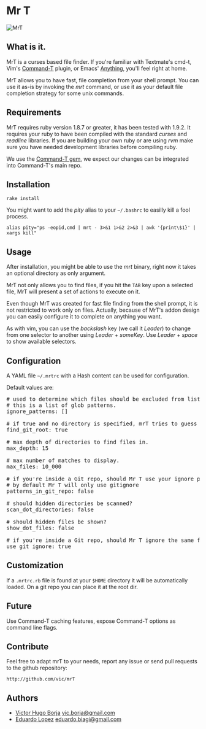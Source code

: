 Mr T
====

![MrT](http://images2.memegenerator.net/ImageMacro/6477443/I-pity-the-fool-who-doesnt-use-mrT.jpg?imageSize=Medium&generatorName=Mr-T)

What is it.
-----------

MrT is a curses based file finder. If you're familiar with Textmate's cmd-t,
Vim's [Command-T](http://wincent.com/products/command-t) plugin, or Emacs'
[Anything](http://www.emacswiki.org/emacs/Anything), you'll feel right at home. 

MrT allows you to have fast, file completion from your shell prompt. You can 
use it as-is by invoking the _mrt_ command, or use it as your default file
completion strategy for some unix commands.

Requirements
------------

MrT requires ruby version 1.8.7 or greater, it has been tested with 1.9.2. 
It requires your ruby to have been compiled with the standard _curses_ and 
_readline_ libraries. If you are building your own ruby or are using _rvm_ 
make sure you have needed development libraries before compiling ruby.

We use the [Command-T gem](http://github.com/vic/Command-T/tree/gem), we 
expect our changes can be integrated into Command-T's main repo.


Installation
------------

    rake install


You might want to add the *pity* alias to your <code>~/.bashrc</code> to easilly
kill a fool process.

    alias pity="ps -eopid,cmd | mrt - 3>&1 1>&2 2>&3 | awk '{print\$1}' | xargs kill"



Usage
-----

After installation, you might be able to use the _mrt_ binary, right now it 
takes an optional directory as only argument.

MrT not only allows you to find files, if you hit the <code>TAB</code> key upon
a selected file, MrT will present a set of actions to execute on it.

Even though MrT was created for fast file finding from the shell prompt, it
is not restricted to work only on files. Actually, because of MrT's addon
design you can easily configure it to complete on anything you want.

As with vim, you can use the _backslash_ key (we call it _Leader_) to change
from one selector to another using _Leader_ + _someKey_. 
Use _Leader_ + _space_ to show available selectors.


Configuration
-------------

A YAML file <code>~/.mrtrc</code> with a Hash content can be used for
configuration.

Default values are:

<pre>
# used to determine which files should be excluded from listings.
# this is a list of glob patterns.
ignore_patterns: []

# if true and no directory is specified, mrT tries to guess git project root.
find_git_root: true

# max depth of directories to find files in.
max_depth: 15

# max number of matches to display.
max_files: 10_000

# if you're inside a Git repo, should Mr T use your ignore patterns?
# by default Mr T will only use gitignore
patterns_in_git_repo: false

# should hidden directories be scanned?
scan_dot_directories: false

# should hidden files be shown?
show_dot_files: false

# if you're inside a Git repo, should Mr T ignore the same files as Git?
use_git_ignore: true
</pre>



Customization
-------------

If a <code>.mrtrc.rb</code> file is found at your <code>$HOME</code> directory
it will be automatically loaded. On a git repo you can place it at the root dir.


Future
------

Use Command-T caching features, expose Command-T options as command line flags.


Contribute
----------

Feel free to adapt mrT to your needs, report any issue or send pull requests 
to the github repository:

    http://github.com/vic/mrT

Authors
-------

- [Victor Hugo Borja](http://github.com/vic) <vic.borja@gmail.com>
- [Eduardo Lopez](http://github.com/tapichu) <eduardo.biagi@gmail.com>
